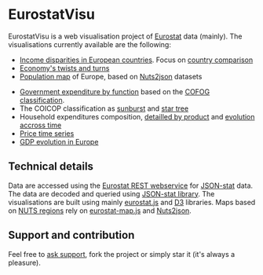 EurostatVisu
======

EurostatVisu is a web visualisation project of [Eurostat](http://ec.europa.eu/eurostat/) data (mainly). The visualisations currently available are the following:

- [Income disparities in European countries](http://eurostat.github.io/EurostatVisu/income_distr.html). Focus on [country comparison](http://eurostat.github.io/EurostatVisu/income_distr_2.html)
- [Economy's twists and turns](http://eurostat.github.io/EurostatVisu/crisis_route.html)
- [Population map](https://bl.ocks.org/jgaffuri/raw/0d6e1b1c6f9e1297829f38b9c37737fe/?proj=3035&lvl=3&w=1000&s=20M&time=2016) of Europe, based on [Nuts2json](https://github.com/eurostat/Nuts2json/blob/gh-pages/README.md) datasets
<!--- [//]: # (- [Fishing quotas](http://eurostat.github.io/EurostatVisu/fq/quotas.html) repartition accross countries and fishing zones) -->
- [Government expenditure by function](http://eurostat.github.io/EurostatVisu/cofog_sunburst.html) based on the [COFOG classification](http://ec.europa.eu/eurostat/statistics-explained/index.php/Glossary:Classification_of_the_functions_of_government_(COFOG)).
- The COICOP classification as [sunburst](http://eurostat.github.io/EurostatVisu/coicop_sunburst_5.html) and [star tree](http://eurostat.github.io/EurostatVisu/coicop_hierarchy.html)
- Household expenditures composition, [detailled by product](http://eurostat.github.io/EurostatVisu/coicop_sunburst.html) and [evolution accross time](http://eurostat.github.io/EurostatVisu/coicop_time_stack.html)
- [Price time series](http://eurostat.github.io/EurostatVisu/timeser.html)<!--- . Focus on [food prices](http://eurostat.github.io/EurostatVisu/FPMT_timeser.html) -->
- [GDP evolution in Europe](http://eurostat.github.io/EurostatVisu/driving_forces.html?geo=DE,FR,IT,ES,PT,PL,EL)

## Technical details

Data are accessed using the [Eurostat REST webservice](http://ec.europa.eu/eurostat/web/json-and-unicode-web-services/getting-started/rest-request) for [JSON-stat](https://json-stat.org/) data. The data are decoded and queried using [JSON-stat library](https://json-stat.com/). The visualisations are built using mainly [eurostat.js](https://github.com/eurostat/eurostat.js) and [D3](https://d3js.org/) libraries. Maps based on <a href="http://ec.europa.eu/eurostat/web/nuts/overview" target="_blank">NUTS regions</a> rely on [eurostat-map.js](https://github.com/eurostat/eurostat.js) and [Nuts2json](https://github.com/eurostat/Nuts2json/blob/gh-pages/README.md).

## Support and contribution

Feel free to [ask support](https://github.com/eurostat/EurostatVisu/issues/new), fork the project or simply star it (it's always a pleasure).
